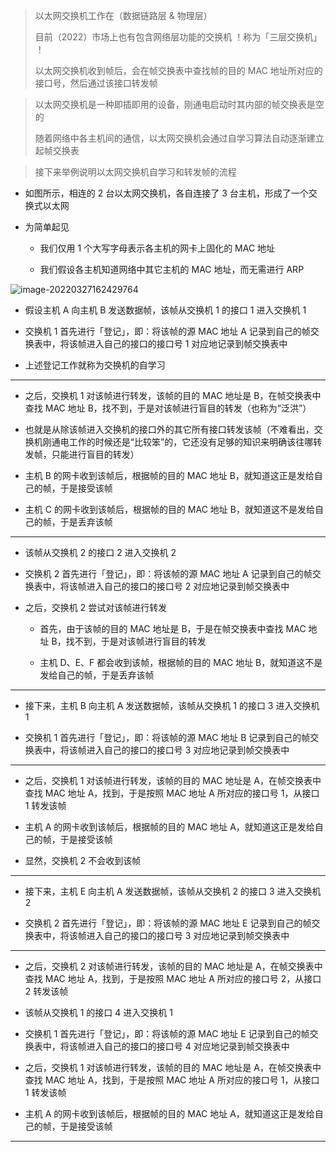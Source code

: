 > 以太网交换机工作在（数据链路层 & 物理层）
> 
> 目前（2022）市场上也有包含网络层功能的交换机 ！称为「三层交换机」 ！
> 
> 以太网交换机收到帧后，会在帧交换表中查找帧的目的 MAC 地址所对应的接口号，然后通过该接口转发帧

> 以太网交换机是一种即插即用的设备，刚通电启动时其内部的帧交换表是空的
> 
> 随着网络中各主机间的通信，以太网交换机会通过自学习算法自动逐渐建立起帧交换表

> 接下来举例说明以太网交换机自学习和转发帧的流程

- 如图所示，相连的 2 台以太网交换机，各自连接了 3 台主机，形成了一个交换式以太网

- 为简单起见

	- 我们仅用 1 个大写字母表示各主机的网卡上固化的 MAC 地址

	- 我们假设各主机知道网络中其它主机的 MAC 地址，而无需进行 ARP

![image-20220327162429764](https://aliyun-oss-lpj.oss-cn-qingdao.aliyuncs.com/images/by-picgo/image-20220327162429764.png)

- 假设主机 A 向主机 B 发送数据帧，该帧从交换机 1 的接口 1 进入交换机 1

- 交换机 1 首先进行「登记」，即：将该帧的源 MAC 地址 A 记录到自己的帧交换表中，将该帧进入自己的接口的接口号 1 对应地记录到帧交换表中

- 上述登记工作就称为交换机的自学习

---

- 之后，交换机 1 对该帧进行转发，该帧的目的 MAC 地址是 B，在帧交换表中查找 MAC 地址 B，找不到，于是对该帧进行盲目的转发（也称为“泛洪”）

- 也就是从除该帧进入交换机的接口外的其它所有接口转发该帧（不难看出，交换机刚通电工作的时候还是“比较笨”的，它还没有足够的知识来明确该往哪转发帧，只能进行盲目的转发）

- 主机 B 的网卡收到该帧后，根据帧的目的 MAC 地址 B，就知道这正是发给自己的帧，于是接受该帧

- 主机 C 的网卡收到该帧后，根据帧的目的 MAC 地址 B，就知道这不是发给自己的帧，于是丢弃该帧

---

- 该帧从交换机 2 的接口 2 进入交换机 2

- 交换机 2 首先进行「登记」，即：将该帧的源 MAC 地址 A 记录到自己的帧交换表中，将该帧进入自己的接口的接口号 2 对应地记录到帧交换表中

- 之后，交换机 2 尝试对该帧进行转发

	- 首先，由于该帧的目的 MAC 地址是 B，于是在帧交换表中查找 MAC 地址 B，找不到，于是对该帧进行盲目的转发

	- 主机 D、E、F 都会收到该帧，根据帧的目的 MAC 地址 B，就知道这不是发给自己的帧，于是丢弃该帧

---

- 接下来，主机 B 向主机 A 发送数据帧，该帧从交换机 1 的接口 3 进入交换机 1

- 交换机 1 首先进行「登记」，即：将该帧的源 MAC 地址 B 记录到自己的帧交换表中，将该帧进入自己的接口的接口号 3 对应地记录到帧交换表中

---

- 之后，交换机 1 对该帧进行转发，该帧的目的 MAC 地址是 A，在帧交换表中查找 MAC 地址 A，找到，于是按照 MAC 地址 A 所对应的接口号 1，从接口 1 转发该帧

- 主机 A 的网卡收到该帧后，根据帧的目的 MAC 地址 A，就知道这正是发给自己的帧，于是接受该帧

- 显然，交换机 2 不会收到该帧

---

- 接下来，主机 E 向主机 A 发送数据帧，该帧从交换机 2 的接口 3 进入交换机 2

- 交换机 2 首先进行「登记」，即：将该帧的源 MAC 地址 E 记录到自己的帧交换表中，将该帧进入自己的接口的接口号 3 对应地记录到帧交换表中

---

- 之后，交换机 2 对该帧进行转发，该帧的目的 MAC 地址是 A，在帧交换表中查找 MAC 地址 A，找到，于是按照 MAC 地址 A 所对应的接口号 2，从接口 2 转发该帧

- 该帧从交换机 1 的接口 4 进入交换机 1

- 交换机 1 首先进行「登记」，即：将该帧的源 MAC 地址 E 记录到自己的帧交换表中，将该帧进入自己的接口的接口号 4 对应地记录到帧交换表中

- 之后，交换机 1 对该帧进行转发，该帧的目的 MAC 地址是 A，在帧交换表中查找 MAC 地址 A，找到，于是按照 MAC 地址 A 所对应的接口号 1，从接口 1 转发该帧

- 主机 A 的网卡收到该帧后，根据帧的目的 MAC 地址 A，就知道这正是发给自己的帧，于是接受该帧

---

